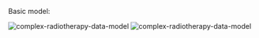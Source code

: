 Basic model:
  


![complex-radiotherapy-data-model](https://github.com/user-attachments/assets/1fbfc9ae-a830-4bf9-b809-6eaa8796d5e3)
![complex-radiotherapy-data-model](https://github.com/user-attachments/assets/1fbfc9ae-a830-4bf9-b809-6eaa8796d5e3)
